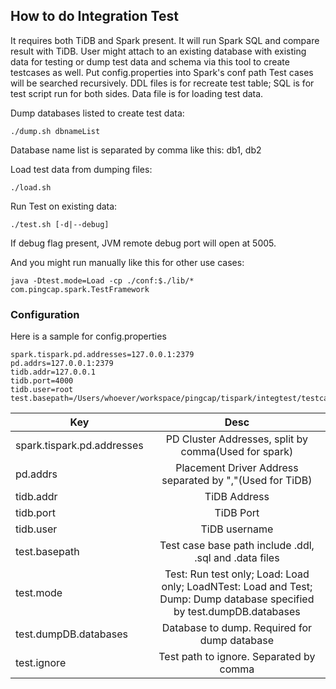 ## How to do Integration Test
It requires both TiDB and Spark present. It will run Spark SQL and compare result with TiDB.
User might attach to an existing database with existing data for testing or dump test data and schema via this tool to create testcases as well.
Put config.properties into Spark's conf path
Test cases will be searched recursively. DDL files is for recreate test table; SQL is for test script run for both sides. Data file is for loading test data.

Dump databases listed to create test data:
```
./dump.sh dbnameList
```
Database name list is separated by comma like this: db1, db2

Load test data from dumping files:
```
./load.sh 
```

Run Test on existing data:
```
./test.sh [-d|--debug]
```
If debug flag present, JVM remote debug port will open at 5005.

And you might run manually like this for other use cases:
```
java -Dtest.mode=Load -cp ./conf:$./lib/* com.pingcap.spark.TestFramework
```

### Configuration
Here is a sample for config.properties
```
spark.tispark.pd.addresses=127.0.0.1:2379
pd.addrs=127.0.0.1:2379
tidb.addr=127.0.0.1
tidb.port=4000
tidb.user=root
test.basepath=/Users/whoever/workspace/pingcap/tispark/integtest/testcases
```

| Key           | Desc          |
| ------------- |:-------------:|
| spark.tispark.pd.addresses | PD Cluster Addresses, split by comma(Used for spark) |
| pd.addrs        | Placement Driver Address separated by ","(Used for TiDB) |
| tidb.addr      | TiDB Address      |
| tidb.port      | TiDB Port      |
| tidb.user      | TiDB username |
| test.basepath | Test case base path include .ddl, .sql and .data files | 
| test.mode     | Test: Run test only; Load: Load only; LoadNTest: Load and Test; Dump: Dump database specified by test.dumpDB.databases |
| test.dumpDB.databases  | Database to dump. Required for dump database |
| test.ignore      | Test path to ignore. Separated by comma |
